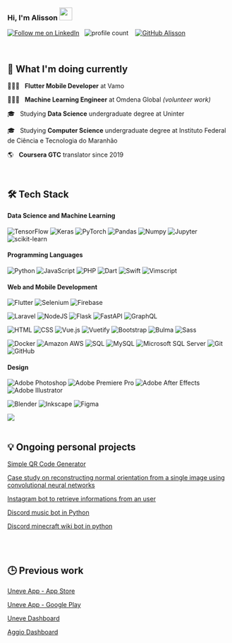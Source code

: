 ### Hi, I'm Alisson <img src="https://github.com/TheDudeThatCode/TheDudeThatCode/blob/master/Assets/Hi.gif" width="29px">
[![Follow me on LinkedIn](https://img.shields.io/badge/let's_connect-0077B5?style=for-the-badge&logo=linkedin&logoColor=white)](https://www.linkedin.com/in/alisson-e/)
&nbsp; ![profile count](https://komarev.com/ghpvc/?username=alissone&color=red)&nbsp;
&nbsp; [![GitHub Alisson](https://img.shields.io/github/followers/alissone?label=follow&style=social)](https://github.com/alissone)&nbsp;

<br>

## 🤔 What I'm doing currently


👨🏻‍💻 &nbsp; **Flutter Mobile Developer** at Vamo

👨🏻‍💻 &nbsp; **Machine Learning Engineer** at Omdena Global *(volunteer work)*

🎓 &nbsp; Studying **Data Science** undergraduate degree at Uninter

🎓  &nbsp; Studying **Computer Science** undergraduate degree at Instituto Federal de Ciência e Tecnologia do Maranhão 

🌎 &nbsp; **Coursera GTC** translator since 2019


<br>

## 🛠 Tech Stack



#### Data Science and Machine Learning
![TensorFlow](https://img.shields.io/static/v1?style=for-the-badge&message=TensorFlow&color=FF6F00&logo=TensorFlow&logoColor=FFFFFF&label=)
![Keras](https://img.shields.io/badge/Keras%20-%23D00000.svg?&style=for-the-badge&logo=Keras&logoColor=white)
![PyTorch](https://img.shields.io/static/v1?style=for-the-badge&message=PyTorch&color=EE4C2C&logo=PyTorch&logoColor=FFFFFF&label=)
![Pandas](https://img.shields.io/badge/pandas%20-%23150458.svg?&style=for-the-badge&logo=pandas&logoColor=white)
![Numpy](https://img.shields.io/badge/numpy%20-%23013243.svg?&style=for-the-badge&logo=numpy&logoColor=white)
![Jupyter](https://img.shields.io/static/v1?style=for-the-badge&message=Jupyter&color=F37626&logo=Jupyter&logoColor=FFFFFF&label=)
![scikit-learn](https://img.shields.io/static/v1?style=for-the-badge&message=scikit-learn&color=222222&logo=scikit-learn&logoColor=F7931E&label=)


#### Programming Languages
![Python](https://img.shields.io/badge/-Python-3776AB?style=for-the-badge&logo=python&logoColor=white)
![JavaScript](https://img.shields.io/badge/-Javascript-F7DF1E?style=for-the-badge&logo=javascript&logoColor=black)
![PHP](https://img.shields.io/badge/-PHP-777BB4?style=for-the-badge&logo=php&logoColor=white)
![Dart](https://img.shields.io/badge/-Dart-0175C2?style=for-the-badge&logo=dart)
![Swift](https://img.shields.io/static/v1?style=for-the-badge&message=Swift&color=FA7343&logo=Swift&logoColor=FFFFFF&label=)
![Vimscript](https://img.shields.io/static/v1?style=for-the-badge&message=Vimscript&color=019733&logo=Vim&logoColor=FFFFFF&label=)


#### Web and Mobile Development
![Flutter](https://img.shields.io/static/v1?style=for-the-badge&message=Flutter&color=02569B&logo=Flutter&logoColor=FFFFFF&label=)
![Selenium](https://img.shields.io/static/v1?style=for-the-badge&message=Selenium&color=43B02A&logo=Selenium&logoColor=FFFFFF&label=)
![Firebase](https://img.shields.io/static/v1?style=for-the-badge&message=Firebase&color=222222&logo=Firebase&logoColor=FFCA28&label=)


![Laravel](https://img.shields.io/badge/Laravel-D00000?style=for-the-badge&logo=laravel&logoColor=white)
![NodeJS](https://img.shields.io/badge/Node.js-43853D?style=for-the-badge&logo=node.js&logoColor=white)
![Flask](https://img.shields.io/badge/Flask-000000?style=for-the-badge&logo=flask&logoColor=white)
![FastAPI](https://img.shields.io/badge/FastAPI-009688?style=for-the-badge&logo=fastapi&logoColor=white)
![GraphQL](https://img.shields.io/static/v1?style=for-the-badge&message=GraphQL&color=E10098&logo=GraphQL&logoColor=FFFFFF&label=)


![HTML](https://img.shields.io/badge/HTML5-E34F26?style=for-the-badge&logo=html5&logoColor=white)
![CSS](https://img.shields.io/badge/CSS3-239120?&style=for-the-badge&logo=css3&logoColor=white)
![Vue.js](https://img.shields.io/static/v1?style=for-the-badge&message=Vue.js&color=222222&logo=Vue.js&logoColor=4FC08D&label=)
![Vuetify](https://img.shields.io/static/v1?style=for-the-badge&message=Vuetify&color=1867C0&logo=Vuetify&logoColor=FFFFFF&label=)
![Bootstrap](https://img.shields.io/badge/Bootstrap-D00000?style=for-the-badge&logo=bootstrap&logoColor=white)
![Bulma](https://img.shields.io/static/v1?style=for-the-badge&message=Bulma&color=222222&logo=Bulma&logoColor=00D1B2&label=)
![Sass](https://img.shields.io/static/v1?style=for-the-badge&message=Sass&color=CC6699&logo=Sass&logoColor=FFFFFF&label=)


![Docker](https://img.shields.io/badge/docker%20-%230db7ed.svg?&style=for-the-badge&logo=docker&logoColor=white)
![Amazon AWS](https://img.shields.io/static/v1?style=for-the-badge&message=Amazon+AWS&color=232F3E&logo=Amazon+AWS&logoColor=FFFFFF&label=)
![SQL](https://img.shields.io/badge/-SQL-33333F?style=for-the-badge&logo=MySQL&logoColor=4479A1)
![MySQL](https://img.shields.io/badge/MySQL-33333F?style=for-the-badge&logo=mysql&logoColor=white)
![Microsoft SQL Server](https://img.shields.io/static/v1?style=for-the-badge&message=SQL+Server&color=CC2927&logo=Microsoft+SQL+Server&logoColor=FFFFFF&label=)
![Git](https://img.shields.io/badge/git%20-%23F05033.svg?&style=for-the-badge&logo=git&logoColor=white)
![GitHub](https://img.shields.io/badge/github%20-%23121011.svg?&style=for-the-badge&logo=github&logoColor=white)


#### Design
![Adobe Photoshop](https://img.shields.io/static/v1?style=for-the-badge&message=Adobe+Photoshop&color=31A8FF&logo=Adobe+Photoshop&logoColor=FFFFFF&label=)
![Adobe Premiere Pro](https://img.shields.io/static/v1?style=for-the-badge&message=Adobe+Premiere+Pro&color=9999FF&logo=Adobe+Premiere+Pro&logoColor=FFFFFF&label=)
![Adobe After Effects](https://img.shields.io/static/v1?style=for-the-badge&message=Adobe+After+Effects&color=9999FF&logo=Adobe+After+Effects&logoColor=FFFFFF&label=)
![Adobe Illustrator](https://img.shields.io/static/v1?style=for-the-badge&message=Adobe+Illustrator&color=222222&logo=Adobe+Illustrator&logoColor=FF9A00&label=)


![Blender](https://img.shields.io/badge/-Blender_3D-F5792A?style=for-the-badge&logo=blender&logoColor=white)
![Inkscape](https://img.shields.io/badge/-Inkscape-000000?style=for-the-badge&logo=inkscape&logoColor=white)
![Figma](https://img.shields.io/badge/-Figma-F24E1E?style=for-the-badge&logo=figma&logoColor=white)



<a href="https://github.com/alissone?tab=repositories">
  <img
    align="center"
    src="https://github-readme-stats.vercel.app/api/top-langs/?username=alissone&layout=compact&theme=dark&hide_border=true&langs_count=7"
  />
</a>

<br>
<br>


## 💡 Ongoing personal projects

[Simple QR Code Generator](https://github.com/alissone/qr_code_generator)

[Case study on reconstructing normal orientation from a single image using convolutional neural networks](https://github.com/alissone/normal_maps_pix2pix)

[Instagram bot to retrieve informations from an user](https://github.com/alissone/instagram_bot)

[Discord music bot in Python](https://github.com/alissone/discord_music_bot)

[Discord minecraft wiki bot in python](https://github.com/alissone/discord_minecraft_wiki_bot)

<br><br>


## 🕒  Previous work

[Uneve App - App Store](https://apps.apple.com/br/app/uneve/id1486208965)

[Uneve App - Google Play](https://play.google.com/store/apps/details?id=br.com.uneve.app)

[Uneve Dashboard](https://uneve.com)

[Aggio Dashboard](https://aggio.app)


<br><br>
